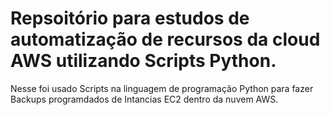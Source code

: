 # Repsoitório para estudos de automatização de recursos da cloud AWS utilizando Scripts Python.

Nesse foi usado Scripts na linguagem de programação Python para fazer Backups programdados de Intancias EC2 dentro da nuvem AWS.
